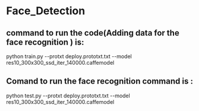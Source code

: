 # Face_Detection

## command to run the code(Adding data for the face recognition ) is:
python train.py --protxt deploy.prototxt.txt --model res10_300x300_ssd_iter_140000.caffemodel

## Comand to run the face recognition command is :

python test.py --protxt deploy.prototxt.txt --model res10_300x300_ssd_iter_140000.caffemodel
